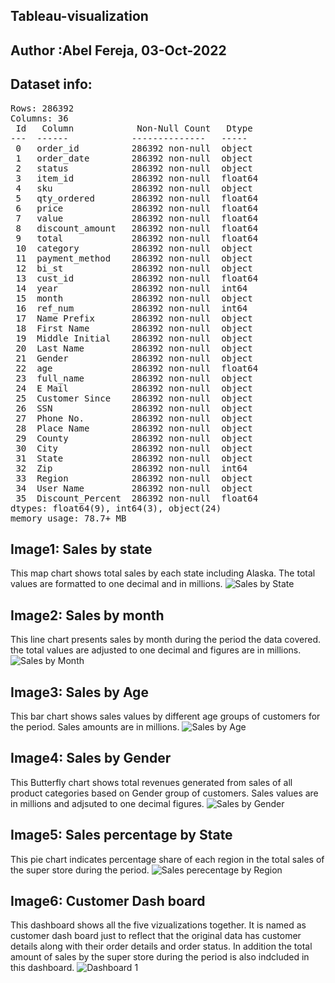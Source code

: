 ## Tableau-visualization 
## Author :Abel Fereja, 03-Oct-2022
## Dataset info:
<pre>
Rows: 286392 
Columns: 36 
 Id   Column            Non-Null Count   Dtype  
---  ------            --------------   -----  
 0   order_id          286392 non-null  object 
 1   order_date        286392 non-null  object 
 2   status            286392 non-null  object 
 3   item_id           286392 non-null  float64
 4   sku               286392 non-null  object 
 5   qty_ordered       286392 non-null  float64
 6   price             286392 non-null  float64
 7   value             286392 non-null  float64
 8   discount_amount   286392 non-null  float64
 9   total             286392 non-null  float64
 10  category          286392 non-null  object 
 11  payment_method    286392 non-null  object 
 12  bi_st             286392 non-null  object 
 13  cust_id           286392 non-null  float64
 14  year              286392 non-null  int64  
 15  month             286392 non-null  object 
 16  ref_num           286392 non-null  int64  
 17  Name Prefix       286392 non-null  object 
 18  First Name        286392 non-null  object 
 19  Middle Initial    286392 non-null  object 
 20  Last Name         286392 non-null  object 
 21  Gender            286392 non-null  object 
 22  age               286392 non-null  float64
 23  full_name         286392 non-null  object 
 24  E Mail            286392 non-null  object 
 25  Customer Since    286392 non-null  object 
 26  SSN               286392 non-null  object 
 27  Phone No.         286392 non-null  object 
 28  Place Name        286392 non-null  object 
 29  County            286392 non-null  object 
 30  City              286392 non-null  object 
 31  State             286392 non-null  object 
 32  Zip               286392 non-null  int64  
 33  Region            286392 non-null  object 
 34  User Name         286392 non-null  object 
 35  Discount_Percent  286392 non-null  float64
dtypes: float64(9), int64(3), object(24)
memory usage: 78.7+ MB
</pre>
## Image1: Sales by state
This map chart shows total sales by each state including Alaska. The total values are formatted to one decimal and in millions.
![Sales by State](https://user-images.githubusercontent.com/114592689/193603214-5fd23d69-e6f4-4fdd-b41b-52918d545c03.png)
## Image2: Sales by month
This line chart presents sales by month during the period the data covered. the total values are adjusted to one decimal and figures are in millions.
![Sales by Month](https://user-images.githubusercontent.com/114592689/193725268-969a8622-4f80-48c0-b6f9-c2963d4d8310.png)
## Image3: Sales by Age
This bar chart shows sales values by different age groups of customers for the period. Sales amounts are in millions.
![Sales by Age](https://user-images.githubusercontent.com/114592689/193727628-a2e7b9cb-814b-4941-80b6-4a2be54a6aaa.png)
## Image4: Sales by Gender
This Butterfly chart shows total revenues generated from sales of all product categories based on Gender group of customers. Sales values are in millions and adjsuted to one decimal figures.
![Sales  by Gender](https://user-images.githubusercontent.com/114592689/193728563-a63d8a03-548f-42f1-97c2-814955035e19.png)
## Image5: Sales percentage by State
This pie chart indicates percentage share of each region in the total sales of the super store during the period.
![Sales perecentage by Region](https://user-images.githubusercontent.com/114592689/193728993-478a1e26-0dc2-4c81-b288-4259045b0f66.png)
## Image6: Customer Dash board
This dashboard shows all the five vizualizations together. It is named as customer dash board just to reflect that the original data has customer details along with their order details and order status. In addition the total amount of sales by the super store during the period is also indcluded in this dashboard.
![Dashboard 1](https://user-images.githubusercontent.com/114592689/193729839-549aaa62-0e25-4787-9274-550b7c0ee2e9.png)








